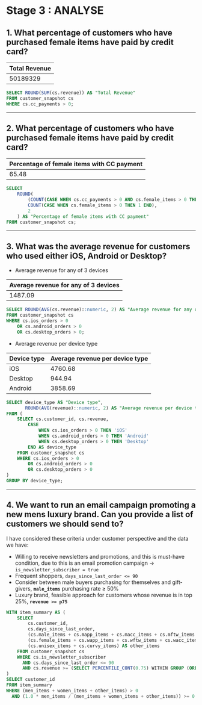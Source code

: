 # Stage 3 : ANALYSE

## 1. **What percentage of customers who have purchased female items have paid by credit card?**

| **Total Revenue** |
| --- |
| 50189329 |

```sql
SELECT ROUND(SUM(cs.revenue)) AS "Total Revenue"
FROM customer_snapshot cs
WHERE cs.cc_payments > 0;
```

---

## 2. **What percentage of customers who have purchased female items have paid by credit card?**

| **Percentage of female items with CC payment** |
| --- |
| 65.48 |

```sql
SELECT 
    ROUND(
        (COUNT(CASE WHEN cs.cc_payments > 0 AND cs.female_items > 0 THEN 1 END) * 100.0) / 
        COUNT(CASE WHEN cs.female_items > 0 THEN 1 END), 
        2
    ) AS "Percentage of female items with CC payment"
FROM customer_snapshot cs;
```

---

## 3. **What was the average revenue for customers who used either iOS, Android or Desktop?**
- Average revenue for any of 3 devices

| **Average revenue for any of 3 devices** |
| --- |
| 1487.09 |

```sql
SELECT ROUND(AVG(cs.revenue)::numeric, 2) AS "Average revenue for any of 3 devices"
FROM customer_snapshot cs
WHERE cs.ios_orders > 0
    OR cs.android_orders > 0
    OR cs.desktop_orders > 0;
```

- Average revenue per device type

| **Device type** | **Average revenue per device type** |
| --- | --- |
| iOS | 4760.68 |
| Desktop | 944.94 |
| Android | 3858.69 |

```sql
SELECT device_type AS "Device type",
       ROUND(AVG(revenue)::numeric, 2) AS "Average revenue per device type"
FROM (
    SELECT cs.customer_id, cs.revenue,
        CASE
            WHEN cs.ios_orders > 0 THEN 'iOS'
            WHEN cs.android_orders > 0 THEN 'Android'
            WHEN cs.desktop_orders > 0 THEN 'Desktop'
        END AS device_type
    FROM customer_snapshot cs
    WHERE cs.ios_orders > 0
        OR cs.android_orders > 0
        OR cs.desktop_orders > 0
)
GROUP BY device_type;
```

---

## 4. **We want to run an email campaign promoting a new mens luxury brand. Can you provide a list of customers we should send to?**

I have considered these criteria under customer perspective and the data we have:

- Willing to receive newsletters and promotions, and this is must-have condition, due to this is an email promotion campaign → `is_newsletter_subscriber = true`
- Frequent shoppers, `days_since_last_order <= 90`
- Consider between male buyers purchasing for themselves and gift-givers, **`male_items`** purchasing rate ≥ 50%
- Luxury brand, feasible approach for customers whose revenue is in top 25%, **`revenue >= p75`**

```sql
WITH item_summary AS (
    SELECT
        cs.customer_id,
        cs.days_since_last_order,
        (cs.male_items + cs.mapp_items + cs.macc_items + cs.mftw_items + cs.mspt_items) AS men_items,
        (cs.female_items + cs.wapp_items + cs.wftw_items + cs.wacc_items + cs.wspt_items) AS women_items,
        (cs.unisex_items + cs.curvy_items) AS other_items
    FROM customer_snapshot cs
    WHERE cs.is_newsletter_subscriber
      AND cs.days_since_last_order <= 90
      AND cs.revenue >= (SELECT PERCENTILE_CONT(0.75) WITHIN GROUP (ORDER BY t_cs.revenue) FROM customer_snapshot t_cs)
)
SELECT customer_id
FROM item_summary
WHERE (men_items + women_items + other_items) > 0
  AND (1.0 * men_items / (men_items + women_items + other_items)) >= 0.5
```

